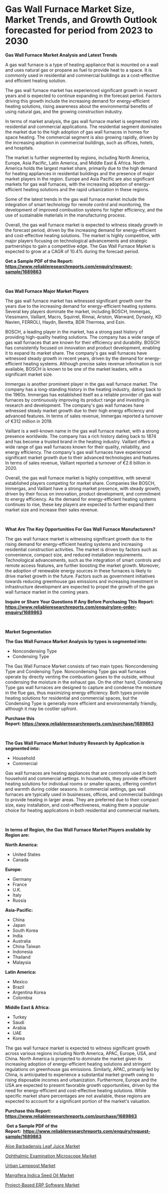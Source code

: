 <p><h1>Gas Wall Furnace Market Size, Market Trends, and Growth Outlook forecasted for period from 2023 to 2030</h1></p><p><strong>Gas Wall Furnace Market Analysis and Latest Trends</strong></p>
<p><p>A gas wall furnace is a type of heating appliance that is mounted on a wall and uses natural gas or propane as fuel to provide heat to a space. It is commonly used in residential and commercial buildings as a cost-effective and efficient heating solution.</p><p>The gas wall furnace market has experienced significant growth in recent years and is expected to continue expanding in the forecast period. Factors driving this growth include the increasing demand for energy-efficient heating solutions, rising awareness about the environmental benefits of using natural gas, and the growing construction industry.</p><p>In terms of market analysis, the gas wall furnace market is segmented into residential and commercial applications. The residential segment dominates the market due to the high adoption of gas wall furnaces in homes for space heating. The commercial segment is also growing rapidly, driven by the increasing adoption in commercial buildings, such as offices, hotels, and hospitals.</p><p>The market is further segmented by regions, including North America, Europe, Asia Pacific, Latin America, and Middle East & Africa. North America holds the largest market share, primarily due to the high demand for heating appliances in residential buildings and the presence of major market players in the region. Europe and Asia Pacific are also significant markets for gas wall furnaces, with the increasing adoption of energy-efficient heating solutions and the rapid urbanization in these regions.</p><p>Some of the latest trends in the gas wall furnace market include the integration of smart technology for remote control and monitoring, the development of improved combustion systems for higher efficiency, and the use of sustainable materials in the manufacturing process.</p><p>Overall, the gas wall furnace market is expected to witness steady growth in the forecast period, driven by the increasing demand for energy-efficient and cost-effective heating solutions. The market is highly competitive, with major players focusing on technological advancements and strategic partnerships to gain a competitive edge. The Gas Wall Furnace Market is expected to grow at a CAGR of 10.4% during the forecast period.</p></p>
<p><strong>Get a Sample PDF of the Report:&nbsp; <a href="https://www.reliableresearchreports.com/enquiry/request-sample/1689863">https://www.reliableresearchreports.com/enquiry/request-sample/1689863</a></strong></p>
<p>&nbsp;</p>
<p><strong>Gas Wall Furnace Major Market Players</strong></p>
<p><p>The gas wall furnace market has witnessed significant growth over the years due to the increasing demand for energy-efficient heating systems. Several key players dominate the market, including BOSCH, Immergas, Viessmann, Vaillant, Macro, Squirrel, Rinnai, Ariston, Wanward, Dynasty, KD Navien, FERROLI, Haydn, Beretta, BDR Thermea, and Esin. </p><p>BOSCH, a leading player in the market, has a strong past history of providing high-quality heating solutions. The company has a wide range of gas wall furnaces that are known for their efficiency and durability. BOSCH has consistently focused on innovation and product development, enabling it to expand its market share. The company's gas wall furnaces have witnessed steady growth in recent years, driven by the demand for energy-efficient heating systems. Although precise sales revenue information is not available, BOSCH is known to be one of the market leaders, with a significant market size.</p><p>Immergas is another prominent player in the gas wall furnace market. The company has a long-standing history in the heating industry, dating back to the 1960s. Immergas has established itself as a reliable provider of gas wall furnaces by continuously improving its product range and investing in research and development. The company's gas wall furnaces have witnessed steady market growth due to their high energy efficiency and advanced features. In terms of sales revenue, Immergas reported a turnover of €312 million in 2019.</p><p>Vaillant is a well-known name in the gas wall furnace market, with a strong presence worldwide. The company has a rich history dating back to 1874 and has become a trusted brand in the heating industry. Vaillant offers a wide range of gas wall furnaces known for their quality, reliability, and energy efficiency. The company's gas wall furnaces have experienced significant market growth due to their advanced technologies and features. In terms of sales revenue, Vaillant reported a turnover of €2.6 billion in 2020.</p><p>Overall, the gas wall furnace market is highly competitive, with several established players competing for market share. Companies like BOSCH, Immergas, and Vaillant have a strong market presence, with steady growth, driven by their focus on innovation, product development, and commitment to energy efficiency. As the demand for energy-efficient heating systems continues to rise, these key players are expected to further expand their market size and increase their sales revenue.</p></p>
<p>&nbsp;</p>
<p><strong>What Are The Key Opportunities For Gas Wall Furnace Manufacturers?</strong></p>
<p><p>The gas wall furnace market is witnessing significant growth due to the rising demand for energy-efficient heating systems and increasing residential construction activities. The market is driven by factors such as convenience, compact size, and reduced installation requirements. Technological advancements, such as the integration of smart controls and remote access features, are further boosting the market growth. Moreover, the adoption of renewable energy sources in these furnaces is likely to drive market growth in the future. Factors such as government initiatives towards reducing greenhouse gas emissions and increasing investment in infrastructure development are expected to propel the growth of the gas wall furnace market in the coming years.</p></p>
<p><strong>Inquire or Share Your Questions If Any Before Purchasing This Report: <a href="https://www.reliableresearchreports.com/enquiry/pre-order-enquiry/1689863">https://www.reliableresearchreports.com/enquiry/pre-order-enquiry/1689863</a></strong></p>
<p>&nbsp;</p>
<p><strong>Market Segmentation</strong></p>
<p><strong>The Gas Wall Furnace Market Analysis by types is segmented into:</strong></p>
<p><ul><li>Noncondensing Type</li><li>Condensing Type</li></ul></p>
<p><p>The Gas Wall Furnace Market consists of two main types: Noncondensing Type and Condensing Type. Noncondensing Type gas wall furnaces operate by directly venting the combustion gases to the outside, without condensing the moisture in the exhaust gas. On the other hand, Condensing Type gas wall furnaces are designed to capture and condense the moisture in the flue gas, thus maximizing energy efficiency. Both types provide heating solutions for residential and commercial spaces, but the Condensing Type is generally more efficient and environmentally friendly, although it may be costlier upfront.</p></p>
<p><strong>Purchase this Report:&nbsp;<a href="https://www.reliableresearchreports.com/purchase/1689863">https://www.reliableresearchreports.com/purchase/1689863</a></strong></p>
<p>&nbsp;</p>
<p><strong>The Gas Wall Furnace Market Industry Research by Application is segmented into:</strong></p>
<p><ul><li>Household</li><li>Commercial</li></ul></p>
<p><p>Gas wall furnaces are heating appliances that are commonly used in both household and commercial settings. In households, they provide efficient heating solutions for individual rooms or smaller spaces, offering comfort and warmth during colder seasons. In commercial settings, gas wall furnaces are typically used in businesses, offices, and commercial buildings to provide heating in larger areas. They are preferred due to their compact size, easy installation, and cost-effectiveness, making them a popular choice for heating applications in both residential and commercial markets.</p></p>
<p>&nbsp;</p>
<p><strong>In terms of Region, the Gas Wall Furnace Market Players available by Region are:</strong></p>
<p>
    <p> <strong> North America: </strong>
        <ul>
            <li>United States</li>
            <li>Canada</li>
        </ul>
        </p> 
    <p> <strong> Europe: </strong>
        <ul>
            <li>Germany</li>
            <li>France</li>
            <li>U.K.</li>
            <li>Italy</li>
            <li>Russia</li>
        </ul>
        </p> 
    <p> <strong> Asia-Pacific: </strong>
        <ul>
            <li>China</li>
            <li>Japan</li>
            <li>South Korea</li>
            <li>India</li>
            <li>Australia</li>
            <li>China Taiwan</li>
            <li>Indonesia</li>
            <li>Thailand</li>
            <li>Malaysia</li>
        </ul>
        </p> 
    <p> <strong> Latin America: </strong>
        <ul>
            <li>Mexico</li>
            <li>Brazil</li>
            <li>Argentina Korea</li>
            <li>Colombia</li>
        </ul>
        </p> 
    <p> <strong> Middle East & Africa: </strong>
        <ul>
            <li>Turkey</li>
            <li>Saudi</li>
            <li>Arabia</li>
            <li>UAE</li>
            <li>Korea</li>
        </ul>
    </p>
    </p>
<p><p>The gas wall furnace market is expected to witness significant growth across various regions including North America, APAC, Europe, USA, and China. North America is projected to dominate the market given its increasing adoption of energy-efficient heating solutions and stringent regulations on greenhouse gas emissions. Similarly, APAC, primarily led by China, is anticipated to experience a substantial market growth owing to rising disposable incomes and urbanization. Furthermore, Europe and the USA are expected to present favorable growth opportunities, driven by the need for energy-efficient and cost-effective heating solutions. While specific market share percentages are not available, these regions are expected to account for a significant portion of the market's valuation.</p></p>
<p><strong>Purchase this Report: <a href="https://www.reliableresearchreports.com/purchase/1689863">https://www.reliableresearchreports.com/purchase/1689863</a></strong></p>
<p>&nbsp;<strong>Get a Sample PDF of the Report:&nbsp;&nbsp;<a href="https://www.reliableresearchreports.com/enquiry/request-sample/1689863">https://www.reliableresearchreports.com/enquiry/request-sample/1689863</a></strong></p>
<p><strong></strong></p>
<p><p><a href="https://medium.com/@jerrodhilll68/aloe-barbadensis-leaf-juice-market-analysis-and-sze-forecasted-for-period-from-2023-to-2030-e2a9e090ca5e">Aloe Barbadensis Leaf Juice Market</a></p><p><a href="https://www.linkedin.com/pulse/ophthalmic-examination-microscope-market-size-share-amp-trends/">Ophthalmic Examination Microscope Market</a></p><p><a href="https://www.linkedin.com/pulse/urban-lamppost-market-research-report-unlocks-analysis-7wtvf/">Urban Lamppost Market</a></p><p><a href="https://medium.com/@boydsmitham726/mangifera-indica-seed-oil-market-comprehensive-assessment-by-type-application-and-geography-876026b64e80">Mangifera Indica Seed Oil Market</a></p><p><a href="https://www.linkedin.com/pulse/project-based-erp-software-market-research-report-unlocks-hbzbf/">Project-Based ERP Software Market</a></p></p>